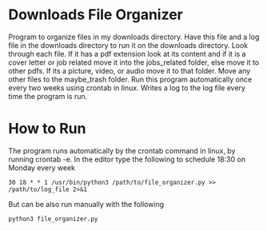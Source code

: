 # Downloads File Organizer
Program to organize files in my downloads directory. Have this file and a log
file in the downloads directory to run it on the downloads directory. Look through 
each file. If it has a pdf extension look at its content and if it is a cover 
letter or job related move it into the jobs_related folder, else move it to 
other pdfs. If its a picture, video, or audio move it to that folder. Move any 
other files to the maybe_trash folder. Run this program automatically once every
two weeks using crontab in linux. Writes a log to the log file every time the program is run.

# How to Run
The program runs automatically by the crontab command in linux, by running crontab -e.
In the editor type the following to schedule 18:30 on Monday every week
    
    30 18 * * 1 /usr/bin/python3 /path/to/file_organizer.py >> /path/to/log_file 2>&1

But can be also run manually with the following

    python3 file_organizer.py

